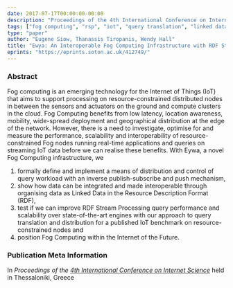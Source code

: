 ```yaml
---
date: 2017-07-17T00:00:00-00:00
description: "Proceedings of the 4th International Conference on Internet Science"
tags: ["fog computing", "rsp", "iot", "query translation", "linked data"]
type: "paper"
author: "Eugene Siow, Thanassis Tiropanis, Wendy Hall"
title: "Ewya: An Interoperable Fog Computing Infrastructure with RDF Stream Processing"
eprints: "https://eprints.soton.ac.uk/412749/"
---
```


### Abstract

Fog computing is an emerging technology for the Internet of Things (IoT) that aims to support processing on resource-constrained distributed nodes in between the sensors and actuators on the ground and compute clusters in the cloud. Fog Computing benefits from low latency, location awareness, mobility, wide-spread deployment and geographical distribution at the edge of the network. However, there is a need to investigate, optimise for and measure the performance, scalability and interoperability of resource-constrained Fog nodes running real-time applications and queries on streaming IoT data before we can realise these benefits. With Eywa, a novel Fog Computing infrastructure, we 

1. formally define and implement a means of distribution and control of query workload with an inverse publish-subscribe and push mechanism, 
2. show how data can be integrated and made interoperable through organising data as Linked Data in the Resource Description Format (RDF), 
3. test if we can improve RDF Stream Processing query performance and scalability over state-of-the-art engines with our approach to query translation and distribution for a published IoT benchmark on resource-constrained nodes and 
4. position Fog Computing within the Internet of the Future.

### Publication Meta Information

In _Proceedings of the [4th International Conference on Internet Science](http://internetscienceconference.eu/index.html)_ held in Thessaloniki, Greece